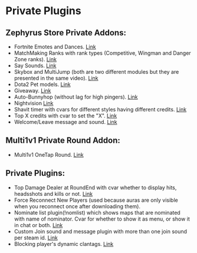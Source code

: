 # Private Plugins

## Zephyrus Store Private Addons:

* Fortnite Emotes and Dances. [Link](https://youtu.be/6g46rAWFThs)
* MatchMaking Ranks with rank types (Competitive, Wingman and Danger Zone ranks). [Link](https://youtu.be/h8FebOW5uDY)
* Say Sounds. [Link](https://youtu.be/wY78MVP6OG4)
* Skybox and MultiJump (both are two different modules but they are presented in the same video). [Link](https://youtu.be/902VfcYDreM)
* Dota2 Pet models. [Link](https://youtu.be/FZhVxESz4Es)
* Giveaway. [Link](https://youtu.be/ZElv3zS9AQM)
* Auto-Bunnyhop (without lag for high pingers). [Link](https://youtu.be/KSfme3utAYE)
* Nightvision [Link](https://youtu.be/LMcb6-_laSc)
* Shavit timer with cvars for different styles having different credits. [Link](https://youtu.be/HNScwi9bXJI)
* Top X credits with cvar to set the "X". [Link](https://i.imgur.com/SeVxRbQ.jpg)
* Welcome/Leave message and sound. [Link](https://youtu.be/j-3V6mI_vVw)

## Multi1v1 Private Round Addon:

* Multi1v1 OneTap Round. [Link](https://youtu.be/Yz5zjJTH09g)


## Private Plugins:

* Top Damage Dealer at RoundEnd with cvar whether to display hits, headsshots and kills or not. [Link](https://youtu.be/MbrFkKNL3Mo)
* Force Reconnect New Players (used because auras are only visible when you reconnect once after downloading them).
* Nominate list plugin(!nomlist) which shows maps that are nominated with name of nominator. Cvar for whether to show it as menu, or show it in chat or both. [Link](https://youtu.be/njbQNTCu8HY)
* Custom Join sound and message plugin with more than one join sound per steam id. [Link](https://youtu.be/-IaaQvCWziQ)
* Blocking player's dynamic clantags. [Link](https://i.imgur.com/XC2I1Gg.gif)

